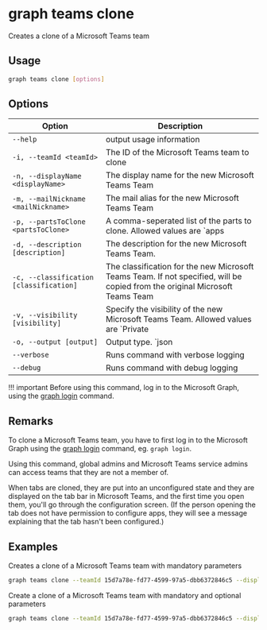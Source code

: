 # graph teams clone

Creates a clone of a Microsoft Teams team

## Usage

```sh
graph teams clone [options]
```

## Options

Option|Description
------|-----------
`--help`|output usage information
`-i, --teamId <teamId>`|The ID of the Microsoft Teams team to clone 
`-n, --displayName <displayName>`|The display name for the new Microsoft Teams Team 
`-m, --mailNickname <mailNickname>`|The mail alias for the new Microsoft Teams Team 
`-p, --partsToClone <partsToClone>`|A comma-seperated list of the parts to clone. Allowed values are `apps|channels|members|settings|tabs` 
`-d, --description [description]`|The description for the new Microsoft Teams Team.
`-c, --classification [classification]`|The classification for the new Microsoft Teams Team. If not specified, will be copied from the original Microsoft Teams Team 
`-v, --visibility [visibility]`|Specify the visibility of the new Microsoft Teams Team. Allowed values are `Private|Public`.
`-o, --output [output]`|Output type. `json|text`. Default `text`
`--verbose`|Runs command with verbose logging
`--debug`|Runs command with debug logging

!!! important
    Before using this command, log in to the Microsoft Graph, using the [graph login](../login.md) command.

## Remarks

To clone a Microsoft Teams team, you have to first log in to the Microsoft Graph using the [graph login](../login.md) command, eg. `graph login`.

Using this command, global admins and Microsoft Teams service admins can access teams that they are not a member of.

When tabs are cloned, they are put into an unconfigured state and they are displayed on the tab bar in Microsoft Teams, and the first time you open them, you'll go through the configuration screen. (If the person opening the tab does not have permission to configure apps, they will see a message explaining that the tab hasn't been configured.)

## Examples

Creates a clone of a Microsoft Teams team with mandatory parameters

```sh
graph teams clone --teamId 15d7a78e-fd77-4599-97a5-dbb6372846c5 --displayName "Library Assist" --mailNickname "libassist" --partsToClone "apps,tabs,settings,channels,members"
```
Create a clone of a Microsoft Teams team with mandatory and optional parameters

```sh
graph teams clone --teamId 15d7a78e-fd77-4599-97a5-dbb6372846c5 --displayName "Library Assist" --mailNickname "libassist" --partsToClone "apps,tabs,settings,channels,members" --description "Self help community for library" --classification "Library" --visibility "public"
```